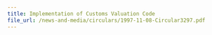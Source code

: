 ```yaml
---
title: Implementation of Customs Valuation Code
file_url: /news-and-media/circulars/1997-11-08-Circular3297.pdf
---
```

